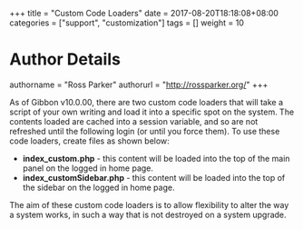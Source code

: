 +++
title = "Custom Code Loaders"
date = 2017-08-20T18:18:08+08:00
categories = ["support", "customization"]
tags = []
weight = 10
# Author Details
authorname = "Ross Parker"
authorurl = "http://rossparker.org/"
+++

As of Gibbon v10.0.00, there are two custom code loaders that will take a script of your own writing and load it into a specific spot on the system. The contents loaded are cached into a session variable, and so are not refreshed until the following login (or until you force them). To use these code loaders, create files as shown below:

*   **index_custom.php** - this content will be loaded into the top of the main panel on the logged in home page.
*   **index_customSidebar.php** - this content will be loaded into the top of the sidebar on the logged in home page.

The aim of these custom code loaders is to allow flexibility to alter the way a system works, in such a way that is not destroyed on a system upgrade.

